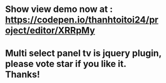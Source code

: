 # Show view demo now at : https://codepen.io/thanhtoitoi24/project/editor/XRRpMy
# Multi select panel tv is jquery plugin, please vote star if you like it. Thanks!
